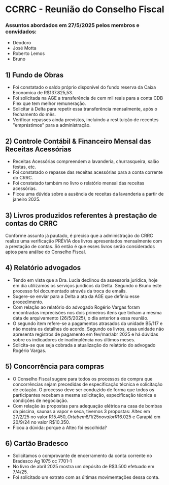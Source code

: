 # CCRRC - Reunião do Conselho Fiscal

### Assuntos abordados em 27/5/2025 pelos membros e convidados:

- Deodoro
- José Motta
- Roberto Lemos
- Bruno

 ## 1) Fundo de Obras

 - Foi constatado o saldo próprio disponível do fundo reserva da Caixa Economica de R$137.825,53.
 - Foi solicitada na AGE a transferência de cem mil reais para a conta CDB Flex que tem melhor remuneração.
 - Solicitar à Delta para repetir essa transferência mensalmente, após o fechamento do mês.
 - Verificar repasses ainda previstos, incluindo a restituição de recentes "empréstimos" para a administração.
 
 ## 2) Controle Contábil & Financeiro Mensal das Receitas Acessórias

 - Receitas Acessórias compreendem a lavanderia, churrasqueira, salão festas, etc.
 - Foi constatado o repasse das receitas acessórias para a conta corrente do CRRC.
 - Foi constatado também no livro o relatório mensal das receitas acessórias.
 - Ficou uma dúvida sobre a ausência de receitas da lavanderia a partir de janeiro 2025.

 ## 3) Livros produzidos referentes à prestação de contas do CRRC

 Conforme assunto já pautado, é preciso que a administração do CRRC realize uma verificação PRÉVIA dos livros apresentados mensalmente com a prestação de contas. Só então é que esses livros serão considerados aptos para análise do Conselho Fiscal.

## 4) Relatório advogados

- Tendo em vista que a Dra. Lucia declinou da assessoria jurídica, hoje em dia utilizamos os serviços jurídicos da Delta. Segundo o Bruno este processo foi documentado através da troca de emails.
- Sugere-se enviar para a Delta a ata da AGE que definiu esse procedimento.
- Com relação ao relatório do advogado Rogério Vargas foram encontradas imprecisões nos dois primeiros itens que tinham a mesma data de arquivamento (26/5/2025), o dia anterior a essa reunião.
- O segundo item refere-se a pagamentos atrasados da unidade B5/117 e não mostra os detalhes do acordo. Segundo os livros, essa unidade não apresenta registros de pagamento em fev/mar/abr 2025 e há dúvidas sobre os indicadores de inadimplência nos últimos meses.
- Solicita-se que seja cobrada a atualização do relatório do advogado Rogério Vargas.

## 5) Concorrência para compras

- O Conselho Fiscal sugere para todos os processos de compra que concorrências sejam precedidas de especificação técnica e solicitação de cotação. O processo deve ser conduzido de forma que todos os participantes recebam a mesma solicitação, especificação técnica e condições de negociação.
- Com relação às propostas para adequação elétrica na casa de bombas da piscina, saunas a vapor e seca, tivemos 3 propostas: Altec em 27/2/25 no valor R$15.450, Orteb em 8/1/25 no valor R$16.025 e Carapiá em 20/9/24 no valor R$10.350.
- Ficou a dúvida: porque a Altec foi escolhida?

## 6) Cartão Bradesco

- Solicitamos o comprovante de encerramento da conta corrente no Bradesco Ag 1075 cc 7701-1
- No livro de abril 2025 mostra um depósito de R$3.500 efetuado em 7/4/25.
- Foi solicitado um extrato com as últimas movimentações dessa conta.
